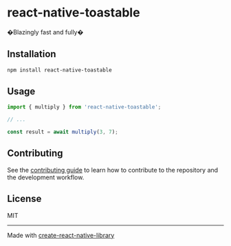 # react-native-toastable

�Blazingly fast and fully�

## Installation

```sh
npm install react-native-toastable
```

## Usage

```js
import { multiply } from 'react-native-toastable';

// ...

const result = await multiply(3, 7);
```

## Contributing

See the [contributing guide](CONTRIBUTING.md) to learn how to contribute to the repository and the development workflow.

## License

MIT

---

Made with [create-react-native-library](https://github.com/callstack/react-native-builder-bob)
